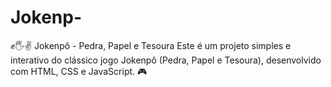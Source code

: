 # Jokenp-
✊🖐✌ Jokenpô - Pedra, Papel e Tesoura Este é um projeto simples e interativo do clássico jogo Jokenpô (Pedra, Papel e Tesoura), desenvolvido com HTML, CSS e JavaScript. 🎮
